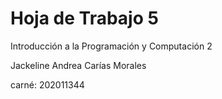 # Hoja de Trabajo 5
Introducción a la Programación y Computación 2

Jackeline Andrea Carías Morales

carné: 202011344


